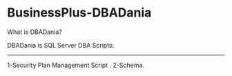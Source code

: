 # BusinessPlus-DBADania
What is DBADania?

DBADania is SQL Server DBA Scripts:
____________________________________
1-Security Plan Management Script .
2-Schema.

